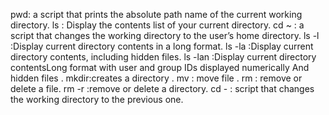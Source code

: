 pwd: a script that prints the absolute path name of the current working directory.
ls : Display the contents list of your current directory.
cd ~ : a script that changes the working directory to the user’s home directory.
ls -l :Display current directory contents in a long format.
ls -la :Display current directory contents, including hidden files.
ls -lan :Display current directory contentsLong format with user and group IDs displayed numerically And hidden files .
mkdir:creates a directory .
mv : move file .
rm : remove or delete a file.
rm -r :remove or delete a directory.
cd - : script that changes the working directory to the previous one.

